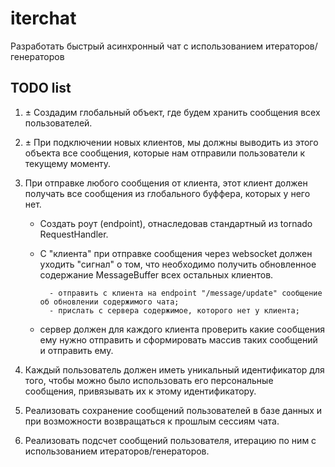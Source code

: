 # iterchat
Разработать быстрый асинхронный чат с использованием итераторов/генераторов


## TODO list

1. ± Создадим глобальный объект, где будем хранить сообщения всех пользователей.
2. ± При подключении новых клиентов, мы должны выводить из этого объекта все сообщения, которые нам отправили пользователи к текущему моменту.
3. При отправке любого сообщения от клиента, этот клиент должен получать все сообщения из глобального буффера, которых у него нет.
	- Создать роут (endpoint), отнаследовав стандартный из tornado RequestHandler. 
	- С "клиента" при отправке сообщения через websocket должен уходить "сигнал" о том, что необходимо получить обновленное содержание MessageBuffer всех остальных клиентов.
			
			- отправить с клиента на endpoint "/message/update" сообщение об обновлении содержимого чата; 
			- прислать с сервера содержимое, которого нет у клиента;

	- сервер должен для каждого клиента проверить какие сообщения ему нужно отправить и сформировать массив таких сообщений и отправить ему.

4. Каждый пользователь должен иметь уникальный идентификатор для того, чтобы можно было использовать его персональные сообщения, привязывать их к этому идентификатору.


4. Реализовать сохранение сообщений пользователей в базе данных и при возможности возвращаться к прошлым сессиям чата.
5. Реализовать подсчет сообщений пользователя, итерацию по ним с использованием итераторов/генераторов.

